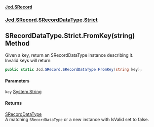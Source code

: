 #### [Jcd.SRecord](index.md 'index')
### [Jcd.SRecord](Jcd.SRecord.md 'Jcd.SRecord').[SRecordDataType](Jcd.SRecord.SRecordDataType.md 'Jcd.SRecord.SRecordDataType').[Strict](Jcd.SRecord.SRecordDataType.Strict.md 'Jcd.SRecord.SRecordDataType.Strict')

## SRecordDataType.Strict.FromKey(string) Method

Given a key, return an SRecordDataType instance describing it.  
Invalid keys will return

```csharp
public static Jcd.SRecord.SRecordDataType FromKey(string key);
```
#### Parameters

<a name='Jcd.SRecord.SRecordDataType.Strict.FromKey(string).key'></a>

`key` [System.String](https://docs.microsoft.com/en-us/dotnet/api/System.String 'System.String')

#### Returns
[SRecordDataType](Jcd.SRecord.SRecordDataType.md 'Jcd.SRecord.SRecordDataType')  
A matching `SRecordDataType` or a new instance with IsValid set to false.